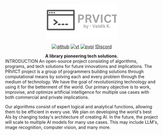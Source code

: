 <p align="center"><img src="src\prvict\assets\icons\prvict-logo-sideways.png" width="230" alt="Prvict Logo"></p>
<div align="center">

[![github](https://img.shields.io/badge/-grey?logo=github)](https://github.com/VaidikKhurana/prvict)
[![yt](https://img.shields.io/badge/-grey?logo=youtube)](https://www.youtube.com/@VaidikKhurana)
[![pypi](https://img.shields.io/badge/-grey?logo=python&logoColor=white)](https://google.com)
[!Discord](https://img.shields.io/badge/-grey?logo=discord&logoColor=white)

</div>

<div align="center">
<b>A library pioneering tech solutions.</b>
</div>
INTRODUCTION
An open-source project consisting of algorithms, programs, and tech solutions for future innovations and implications. The PRVICT project is a group of programmers building solutions through computational means by solving each and every problem through the medium of technology. We have the goal of revolutionizing technology and using it for the betterment of the world. Our primary objective is to work, improvise, and optimize artificial intelligence for multiple use cases with both commercial and private implications.

Our algorithms consist of expert logical and analytical functions, allowing them to be efficient in every use. We plan on developing the world's best AIs by changing today's architecture of creating AI. In the future, the project will scale to multiple AI models for many use cases. This may include LLM's, image recognition, computer vision, and many more.


